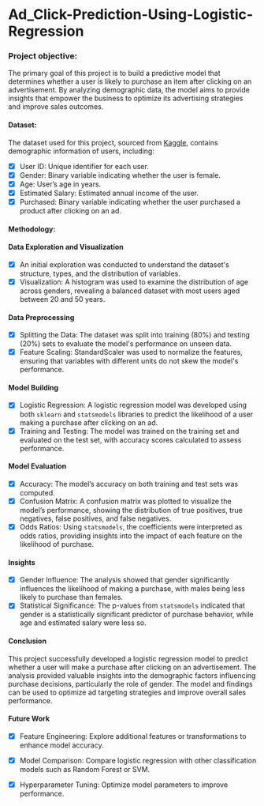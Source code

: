 # Ad_Click-Prediction-Using-Logistic-Regression

### Project objective:

The primary goal of this project is to build a predictive model that determines whether a user is likely to purchase an item after clicking on an advertisement. By analyzing demographic data, the model aims to provide insights that empower the business to optimize its advertising strategies and improve sales outcomes.

#### Dataset:

The dataset used for this project, sourced from [Kaggle](https://www.kaggle.com/jahnveenarang/cvdcvd-vd), contains demographic information of users, including:
- [x] User ID: Unique identifier for each user.
- [x] Gender: Binary variable indicating whether the user is female.
- [x] Age: User’s age in years.
- [x] Estimated Salary: Estimated annual income of the user.
- [x] Purchased: Binary variable indicating whether the user purchased a product after clicking on an ad.

#### Methodology:

#### Data Exploration and Visualization
   - [x] An initial exploration was conducted to understand the dataset's structure, types, and the distribution of variables.
   - [x] Visualization: A histogram was used to examine the distribution of age across genders, revealing a balanced dataset with most users aged between 20 and 50 years.

#### Data Preprocessing
   - [x] Splitting the Data: The dataset was split into training (80%) and testing (20%) sets to evaluate the model's performance on unseen data.
   - [x] Feature Scaling: StandardScaler was used to normalize the features, ensuring that variables with different units do not skew the model's performance.

#### Model Building
   - [x] Logistic Regression: A logistic regression model was developed using both `sklearn` and `statsmodels` libraries to predict the likelihood of a user making a purchase after clicking on an ad.
   - [x] Training and Testing: The model was trained on the training set and evaluated on the test set, with accuracy scores calculated to assess performance.

#### Model Evaluation
   - [x] Accuracy: The model’s accuracy on both training and test sets was computed.
   - [x] Confusion Matrix: A confusion matrix was plotted to visualize the model’s performance, showing the distribution of true positives, true negatives, false positives, and false negatives.
   - [x] Odds Ratios: Using `statsmodels`, the coefficients were interpreted as odds ratios, providing insights into the impact of each feature on the likelihood of purchase.

#### Insights
   - [x] Gender Influence: The analysis showed that gender significantly influences the likelihood of making a purchase, with males being less likely to purchase than females.
   - [x] Statistical Significance: The p-values from `statsmodels` indicated that gender is a statistically significant predictor of purchase behavior, while age and estimated salary were less so.

#### Conclusion
This project successfully developed a logistic regression model to predict whether a user will make a purchase after clicking on an advertisement. The analysis provided valuable insights into the demographic factors influencing purchase decisions, particularly the role of gender. The model and findings can be used to optimize ad targeting strategies and improve overall sales performance.

#### Future Work
- [x] Feature Engineering: Explore additional features or transformations to enhance model accuracy.
- [x] Model Comparison: Compare logistic regression with other classification models such as Random Forest or SVM.
- [x] Hyperparameter Tuning: Optimize model parameters to improve performance.

